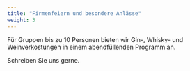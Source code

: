```yaml
---
title: "Firmenfeiern und besondere Anlässe"
weight: 3
---
```


Für Gruppen bis zu 10 Personen bieten wir Gin-, Whisky- und Weinverkostungen in einem abendfüllenden Programm an.

Schreiben Sie uns gerne.
